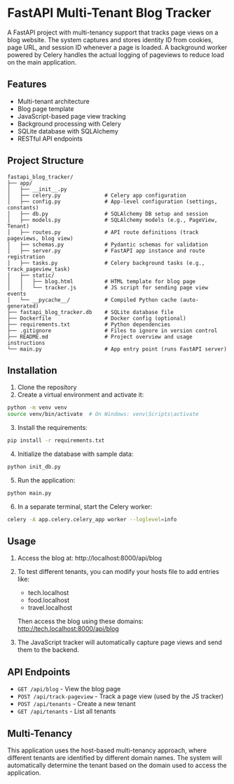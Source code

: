 # FastAPI Multi-Tenant Blog Tracker

A FastAPI project with multi-tenancy support that tracks page views on a blog website. The system captures and stores identity ID from cookies, page URL, and session ID whenever a page is loaded. A background worker powered by Celery handles the actual logging of pageviews to reduce load on the main application.

## Features

- Multi-tenant architecture
- Blog page template
- JavaScript-based page view tracking
- Background processing with Celery
- SQLite database with SQLAlchemy
- RESTful API endpoints

## Project Structure

```
fastapi_blog_tracker/
├── app/
│   ├── __init__.py
│   ├── celery.py              # Celery app configuration
│   ├── config.py              # App-level configuration (settings, constants)
│   ├── db.py                  # SQLAlchemy DB setup and session
│   ├── models.py              # SQLAlchemy models (e.g., PageView, Tenant)
│   ├── routes.py              # API route definitions (track pageviews, blog view)
│   ├── schemas.py             # Pydantic schemas for validation
│   ├── server.py              # FastAPI app instance and route registration
│   ├── tasks.py               # Celery background tasks (e.g., track_pageview_task)
│   ├── static/
│   │   ├── blog.html          # HTML template for blog page
│   │   └── tracker.js         # JS script for sending page view events
│   └── __pycache__/           # Compiled Python cache (auto-generated)
├── fastapi_blog_tracker.db    # SQLite database file
├── Dockerfile                 # Docker config (optional)
├── requirements.txt           # Python dependencies
├── .gitignore                 # Files to ignore in version control
├── README.md                  # Project overview and usage instructions
└── main.py                    # App entry point (runs FastAPI server)

```

## Installation

1. Clone the repository
2. Create a virtual environment and activate it:

```bash
python -m venv venv
source venv/bin/activate  # On Windows: venv\Scripts\activate
```

3. Install the requirements:

```bash
pip install -r requirements.txt
```

4. Initialize the database with sample data:

```bash
python init_db.py
```

5. Run the application:

```bash
python main.py
```

6. In a separate terminal, start the Celery worker:

```bash
celery -A app.celery.celery_app worker --loglevel=info
```

## Usage

1. Access the blog at: http://localhost:8000/api/blog

2. To test different tenants, you can modify your hosts file to add entries like:
   - tech.localhost
   - food.localhost
   - travel.localhost

   Then access the blog using these domains: http://tech.localhost:8000/api/blog

3. The JavaScript tracker will automatically capture page views and send them to the backend.

## API Endpoints

- `GET /api/blog` - View the blog page
- `POST /api/track-pageview` - Track a page view (used by the JS tracker)
- `POST /api/tenants` - Create a new tenant
- `GET /api/tenants` - List all tenants

## Multi-Tenancy

This application uses the host-based multi-tenancy approach, where different tenants are identified by different domain names. The system will automatically determine the tenant based on the domain used to access the application.
